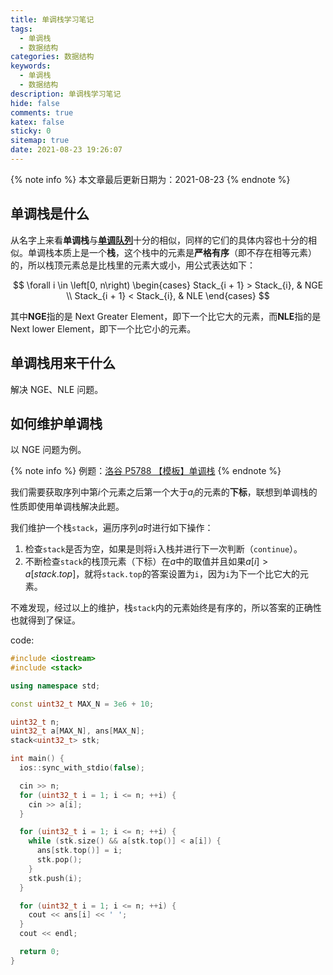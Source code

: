 ```yaml
---
title: 单调栈学习笔记
tags:
  - 单调栈
  - 数据结构
categories: 数据结构
keywords:
  - 单调栈
  - 数据结构
description: 单调栈学习笔记
hide: false
comments: true
katex: false
sticky: 0
sitemap: true
date: 2021-08-23 19:26:07
---
```


{% note info %}
本文章最后更新日期为：2021-08-23
{% endnote %}

## 单调栈是什么

从名字上来看**单调栈**与[**单调队列**](../monotonic-queue/)十分的相似，同样的它们的具体内容也十分的相似。单调栈本质上是一个**栈**，这个栈中的元素是**严格有序**（即不存在相等元素）的，所以栈顶元素总是比栈里的元素大或小，用公式表达如下：

$$
\forall i \in \left[0, n\right) \begin{cases}
  Stack_{i + 1} > Stack_{i}, & NGE \\
  Stack_{i + 1} < Stack_{i}, & NLE
\end{cases}
$$

其中**NGE**指的是 Next Greater Element，即下一个比它大的元素，而**NLE**指的是 Next lower Element，即下一个比它小的元素。

## 单调栈用来干什么

解决 NGE、NLE 问题。

## 如何维护单调栈

以 NGE 问题为例。

{% note info %}
例题：[洛谷 P5788 【模板】单调栈](https://www.luogu.com.cn/problem/P5788)
{% endnote %}

我们需要获取序列中第$i$个元素之后第一个大于$a_{i}$的元素的**下标**，联想到单调栈的性质即使用单调栈解决此题。

我们维护一个栈`stack`，遍历序列$a$时进行如下操作：

1. 检查`stack`是否为空，如果是则将`i`入栈并进行下一次判断（`continue`）。
2. 不断检查`stack`的栈顶元素（下标）在$a$中的取值并且如果$a\left[i\right] > a\left[stack.top\right]$，就将`stack.top`的答案设置为`i`，因为`i`为下一个比它大的元素。

不难发现，经过以上的维护，栈`stack`内的元素始终是有序的，所以答案的正确性也就得到了保证。

code:

```cpp
#include <iostream>
#include <stack>

using namespace std;

const uint32_t MAX_N = 3e6 + 10;

uint32_t n;
uint32_t a[MAX_N], ans[MAX_N];
stack<uint32_t> stk;

int main() {
  ios::sync_with_stdio(false);

  cin >> n;
  for (uint32_t i = 1; i <= n; ++i) {
    cin >> a[i];
  }

  for (uint32_t i = 1; i <= n; ++i) {
    while (stk.size() && a[stk.top()] < a[i]) {
      ans[stk.top()] = i;
      stk.pop();
    }
    stk.push(i);
  }

  for (uint32_t i = 1; i <= n; ++i) {
    cout << ans[i] << ' ';
  }
  cout << endl;

  return 0;
}

```
